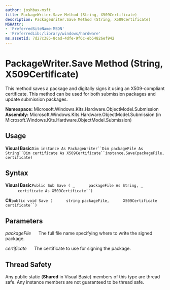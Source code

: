 ```yaml
---
author: joshbax-msft
title: PackageWriter.Save Method (String, X509Certificate)
description: PackageWriter.Save Method (String, X509Certificate)
MSHAttr:
- 'PreferredSiteName:MSDN'
- 'PreferredLib:/library/windows/hardware'
ms.assetid: 7d27c385-8cad-4dfe-9f6c-eb54826ef942
---
```


# PackageWriter.Save Method (String, X509Certificate)


This method saves a package and digitally signs it using an X509-compliant certificate. This method can be used for both submission packages and update submission packages.

**Namespace:** Microsoft.Windows.Kits.Hardware.ObjectModel.Submission **Assembly:** Microsoft.Windows.Kits.Hardware.ObjectModel.Submission (in Microsoft.Windows.Kits.Hardware.ObjectModel.Submission)

## Usage


**Visual Basic**`Dim instance As PackageWriter``Dim packageFile As String``Dim certificate As X509Certificate``instance.Save(packageFile, certificate)`

## Syntax


**Visual Basic**`Public Sub Save ( _`           `packageFile As String, _`           `certificate As X509Certificate``) `

**C#**`public void Save (`           `string packageFile,`           `X509Certificate certificate``)`

## Parameters


*packageFile*      The full file name specifying where to write the signed package.

*certificate*      The certificate to use for signing the package.

## Thread Safety


Any public static (**Shared** in Visual Basic) members of this type are thread safe. Any instance members are not guaranteed to be thread safe.

 

 






